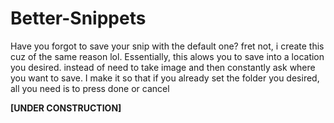 # Better-Snippets
Have you forgot to save your snip with the default one? fret not, i create this cuz of the same reason lol. Essentially, this alows you to save into a location you desired. instead of need to take image and then constantly ask where you want to save. I make it so that if you already set the folder you desired, all you need is to press done or cancel


**[UNDER CONSTRUCTION]**
